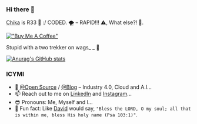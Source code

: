 ### Hi there 👋

[Chika](https://github.com/davidconoh/davidconoh) is R33 🎏 :/ CODED. 🌪️ – RAPID!!! ⚠️, What else?! 🍺.

[!["Buy Me A Coffee"](https://www.buymeacoffee.com/assets/img/custom_images/orange_img.png)](https://www.buymeacoffee.com/davidconoh)

Stupid with a two trekker on wags_ _ 💋

[![Anurag's GitHub stats](https://github-readme-stats.vercel.app/api?username=davidconoh&show_icons=true&theme=yeblu)](https://github.com/anuraghazra/github-readme-stats)

### ICYMI

- 📝 [@Open Source](http://opensource.davidconoh.me) / [@Blog](https://reads.davidconoh.me) – Industry 4.0, Cloud and A.I...
- 📫 Reach out to me on [LinkedIn](https://linkedin.com/in/gizmodabneon) and [Instagram](https://instagram.com/gizmodabneon)...
- 😎 Pronouns: Me, Myself and I...
- 🎉 Fun fact: Like [David](https://github.com/davidconoh) would say, `"Bless the LORD, O my soul; all that is within me, bless His holy name (Psa 103:1)"`.
